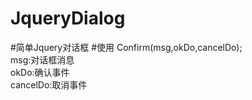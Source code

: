 # JqueryDialog
#简单Jquery对话框
#使用
Confirm(msg,okDo,cancelDo);<br/>
msg:对话框消息<br/>
okDo:确认事件<br/>
cancelDo:取消事件<br/>
